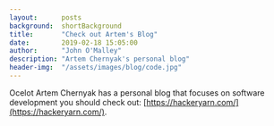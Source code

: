 ```yaml
---
layout:      posts
background:  shortBackground
title:       "Check out Artem's Blog"
date:        2019-02-18 15:05:00
author:      "John O'Malley"
description: "Artem Chernyak's personal blog"
header-img:  "/assets/images/blog/code.jpg"
---
```


Ocelot Artem Chernyak has a personal blog that focuses on software development you should check out: [https://hackeryarn.com/](https://hackeryarn.com/).
